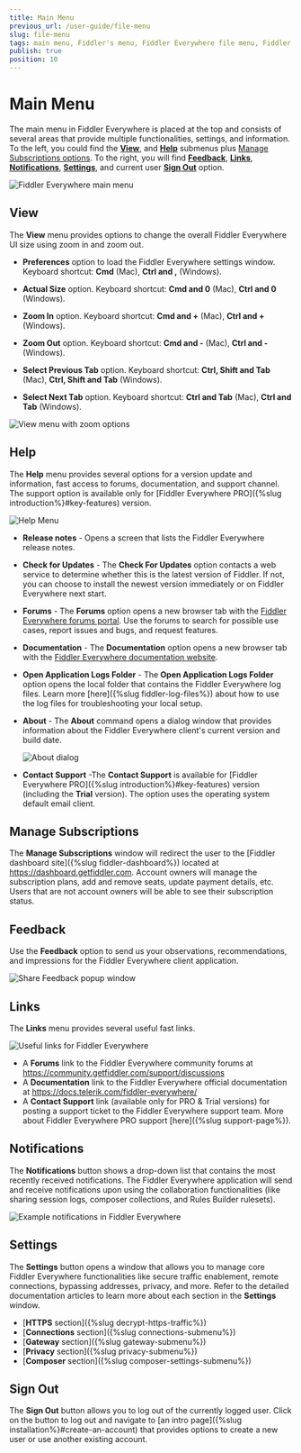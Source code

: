 ```yaml
---
title: Main Menu
previous_url: /user-guide/file-menu
slug: file-menu
tags: main menu, Fiddler's menu, Fiddler Everywhere file menu, Fiddler Everywhere help menu
publish: true
position: 10
---
```


# Main Menu

The main menu in Fiddler Everywhere is placed at the top and consists of several areas that provide multiple functionalities, settings, and information. To the left, you could find the [**View**](#view), and [**Help**](#help) submenus plus [Manage Subscriptions options](#manage-subscriptions). To the right, you will find [**Feedback**](#feedback), [**Links**](#links), [**Notifications**](#notifications), [**Settings**](#settings), and current user [**Sign Out**](#sign-out) option.

![Fiddler Everywhere main menu](../images/menu/main-menu-all.png)


## View

The **View** menu provides options to change the overall Fiddler Everywhere UI size using zoom in and zoom out.

- **Preferences** option to load the Fiddler Everywhere settings window. Keyboard shortcut: __Cmd__ (Mac), __Ctrl and ,__ (Windows). 

- **Actual Size** option. Keyboard shortcut: __Cmd and 0__ (Mac), __Ctrl and 0__ (Windows). 

- **Zoom In** option. Keyboard shortcut: __Cmd and +__ (Mac), __Ctrl and +__ (Windows). 

- **Zoom Out** option. Keyboard shortcut: __Cmd and -__ (Mac), __Ctrl and -__ (Windows). 

- **Select Previous Tab** option. Keyboard shortcut: __Ctrl, Shift and Tab__ (Mac), __Ctrl, Shift and Tab__ (Windows). 

- **Select Next Tab** option. Keyboard shortcut: __Ctrl and Tab__ (Mac), __Ctrl and Tab__ (Windows). 

![View menu with zoom options](../images/menu/main-menu-view.png)

## Help

The **Help** menu provides several options for a version update and information, fast access to forums, documentation, and support channel. The support option is available only for [Fiddler Everywhere PRO]({%slug introduction%}#key-features) version.

![Help Menu](../images/menu/menu-help-update.png)

- **Release notes** - Opens a screen that lists the Fiddler Everywhere release notes.

- **Check for Updates** - The **Check For Updates** option contacts a web service to determine whether this is the latest version of Fiddler. If not, you can choose to install the newest version immediately or on Fiddler Everywhere next start.

- **Forums** - The **Forums** option opens a new browser tab with the [Fiddler Everywhere forums portal](https://community.getfiddler.com/support/discussions). Use the forums to search for possible use cases, report issues and bugs, and request features.

- **Documentation** - The **Documentation** option opens a new browser tab with the [Fiddler Everywhere documentation website](https://docs.telerik.com/fiddler-everywhere/).

- **Open Application Logs Folder** - The **Open Application Logs Folder** option opens the local folder that contains the Fiddler Everywhere log files. Learn more [here]({%slug fiddler-log-files%}) about how to use the log files for troubleshooting your local setup.

- **About** - The **About** command opens a dialog window that provides information about the Fiddler Everywhere client's current version and build date.

    ![About dialog](../images/menu/menu-help-about.png)

- **Contact Support** -The **Contact Support** is available for [Fiddler Everywhere PRO]({%slug introduction%}#key-features) version (including the **Trial** version). The option uses the operating system default email client.

## Manage Subscriptions

The **Manage Subscriptions** window will redirect the user to the [Fiddler dashboard site]({%slug fiddler-dashboard%}) located at https://dashboard.getfiddler.com. Account owners will manage the subscription plans, add and remove seats, update payment details, etc. Users that are not account owners will be able to see their subscription status.


## Feedback

Use the **Feedback** option to send us your observations, recommendations, and impressions for the Fiddler Everywhere client application.

![Share Feedback popup window](../images/menu/share-feedback.png)


## Links

The **Links** menu provides several useful fast links.

![Useful links for Fiddler Everywhere](../images/menu/menu-all-links.png)

- A **Forums** link to the Fiddler Everywhere community forums at https://community.getfiddler.com/support/discussions
- A **Documentation** link to the Fiddler Everywhere official documentation at https://docs.telerik.com/fiddler-everywhere/
- A **Contact Support** link (available only for PRO & Trial versions) for posting a support ticket to the Fiddler Everywhere support team. More about Fiddler Everywhere PRO support [here]({%slug support-page%}).

## Notifications

The **Notifications** button shows a drop-down list that contains the most recently received notifications. The Fiddler Everywhere application will send and receive notifications upon using the collaboration functionalities (like sharing session logs, composer collections, and Rules Builder rulesets).

![Example notifications in Fiddler Everywhere](../images/menu/menu-notifications.png)

## Settings

The **Settings** button opens a window that allows you to manage core Fiddler Everywhere functionalities like secure traffic enablement, remote connections, bypassing addresses, privacy, and more. Refer to the detailed documentation articles to learn more about each section in the **Settings** window.

- [**HTTPS** section]({%slug decrypt-https-traffic%})
- [**Connections** section]({%slug connections-submenu%})
- [**Gateway** section]({%slug gateway-submenu%})
- [**Privacy** section]({%slug privacy-submenu%})
- [**Composer** section]({%slug composer-settings-submenu%})

## Sign Out

The **Sign Out** button allows you to log out of the currently logged user. Click on the button to log out and navigate to [an intro page]({%slug installation%}#create-an-account) that provides options to create a new user or use another existing account.